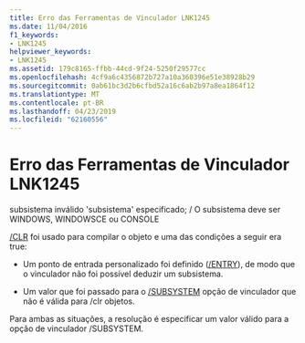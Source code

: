 ```yaml
---
title: Erro das Ferramentas de Vinculador LNK1245
ms.date: 11/04/2016
f1_keywords:
- LNK1245
helpviewer_keywords:
- LNK1245
ms.assetid: 179c8165-ffbb-44cd-9f24-5250f29577cc
ms.openlocfilehash: 4cf9a6c4356872b727a10a360396e51e38928b29
ms.sourcegitcommit: 0ab61bc3d2b6cfbd52a16c6ab2b97a8ea1864f12
ms.translationtype: MT
ms.contentlocale: pt-BR
ms.lasthandoff: 04/23/2019
ms.locfileid: "62160556"
---
```

# <a name="linker-tools-error-lnk1245"></a>Erro das Ferramentas de Vinculador LNK1245

subsistema inválido 'subsistema' especificado; / O subsistema deve ser WINDOWS, WINDOWSCE ou CONSOLE

[/CLR](../../build/reference/clr-common-language-runtime-compilation.md) foi usado para compilar o objeto e uma das condições a seguir era true:

- Um ponto de entrada personalizado foi definido ([/ENTRY](../../build/reference/entry-entry-point-symbol.md)), de modo que o vinculador não foi possível deduzir um subsistema.

- Um valor que foi passado para o [/SUBSYSTEM](../../build/reference/subsystem-specify-subsystem.md) opção de vinculador que não é válida para /clr objetos.

Para ambas as situações, a resolução é especificar um valor válido para a opção de vinculador /SUBSYSTEM.